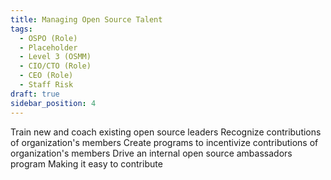 ```yaml
---
title: Managing Open Source Talent
tags: 
  - OSPO (Role)
  - Placeholder
  - Level 3 (OSMM)
  - CIO/CTO (Role)
  - CEO (Role)
  - Staff Risk
draft: true
sidebar_position: 4
--- 
```

 
Train new and coach existing open source leaders 
Recognize contributions of organization's members
Create programs to incentivize contributions of organization's members
Drive an internal open source ambassadors program
Making it easy to contribute
 
 
 